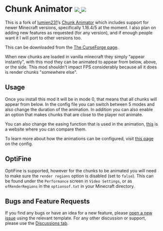 # Chunk Animator [![](http://cf.way2muchnoise.eu/versions/chunk-animator.svg) ![](http://cf.way2muchnoise.eu/full_chunk-animator_downloads.svg)](https://www.curseforge.com/minecraft/mc-mods/chunk-animator/)
This is a fork of <a href="https://github.com/lumien231">lumien231</a>’s [Chunk Animator](https://github.com/lumien231/Chunk-Animator) which includes support for newer Minecraft versions, specifically 1.16.4/5 at the moment. I also plan on adding new features as requested (for any version), and if enough people want it I will port to other versions too. 

This can be downloaded from the [The CurseForge page](https://www.curseforge.com/minecraft/mc-mods/chunk-animator/).

When new chunks are loaded in vanilla minecraft they simply "appear instantly", with this mod they can be animated to appear from below, above, or the side. This mod shouldn't impact FPS considerably because all it does is render chunks "somewhere else".

## Usage
Once you install this mod it will be in mode 0, that means that all chunks will appear from below. In the config file you can switch between 5 modes and also change the duration of the animation.  In addition you can also enable an option that makes chunks that are close to the player not animate.

You can also change the easing function that is used in the animation, [this](https://easings.net) is a website where you can compare them.

To learn more about how the animations can be configured, visit [this page](https://github.com/Harleyoc1/ChunkAnimator/wiki/Config) on the config.

## OptiFine
OptiFine is supported, however for the chunks to be animated you will need to make sure the `render regions` option is disabled (set to `false`). This can be found under the `Performance` screen in `Video Settings`, or as `ofRenderRegions` in the `optionsof.txt` in your Minecraft directory.

## Bugs and Feature Requests
If you find any bugs or have an idea for a new feature, please [open a new issue](https://github.com/Harleyoc1/ChunkAnimator/issues/new/choose) using the relevant template. For any other discussion or support, please use the [Discussions tab](https://github.com/Harleyoc1/ChunkAnimator/discussions).